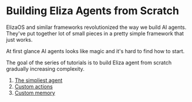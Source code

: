 # Building Eliza Agents from Scratch

ElizaOS and similar frameworks revolutionized the way we build AI agents.
They've put together lot of small pieces in a pretty simple framework that just works.

At first glance AI agents looks like magic and it's hard to find how to start.

The goal of the series of tutorials is to build Eliza agent from scratch gradually increasing complexity.

1. [The simpliest agent](./TUTORIAL_ONE.md)
2. [Custom actions](./TUTORIAL_TWO.md)
3. [Custom memory](./TUTORIAL_THREE.md)
